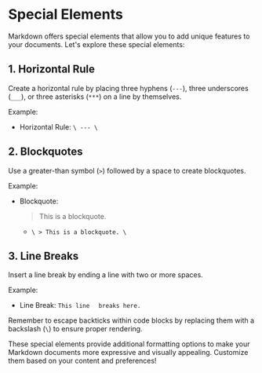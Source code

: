 # Special Elements

Markdown offers special elements that allow you to add unique features to your documents. Let's explore these special elements:

## 1. Horizontal Rule

Create a horizontal rule by placing three hyphens (`---`), three underscores (`___`), or three asterisks (`***`) on a line by themselves.

Example:

- Horizontal Rule: `\ --- \`

## 2. Blockquotes

Use a greater-than symbol (`>`) followed by a space to create blockquotes.

Example:

- Blockquote:
  > This is a blockquote.
  - `\ > This is a blockquote. \`

## 3. Line Breaks

Insert a line break by ending a line with two or more spaces.

Example:

- Line Break: `This line  ` `breaks here.`

Remember to escape backticks within code blocks by replacing them with a backslash (`\`) to ensure proper rendering.

These special elements provide additional formatting options to make your Markdown documents more expressive and visually appealing. Customize them based on your content and preferences!
